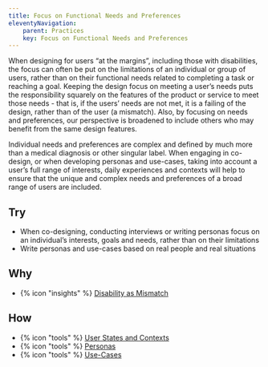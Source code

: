 ```yaml
---
title: Focus on Functional Needs and Preferences
eleventyNavigation:
    parent: Practices
    key: Focus on Functional Needs and Preferences
---
```


When designing for users “at the margins”, including those with disabilities, the focus can often be put on the
limitations of an individual or group of users, rather than on their functional needs related to completing a task or
reaching a goal. Keeping the design focus on meeting a user’s needs puts the responsibility squarely on the features of
the product or service to meet those needs - that is, if the users’ needs are not met, it is a failing of the design,
rather than of the user (a mismatch). Also, by focusing on needs and preferences, our perspective is broadened to
include others who may benefit from the same design features.

Individual needs and preferences are complex and defined by much more than a medical diagnosis or other singular label.
When engaging in co-design, or when developing personas and use-cases, taking into account a user’s full range of
interests, daily experiences and contexts will help to ensure that the unique and complex needs and preferences of a
broad range of users are included.

## Try

* When co-designing, conducting interviews or writing personas focus on an individual’s interests, goals and needs,
  rather than on their limitations
* Write personas and use-cases based on real people and real situations

## Why

* {% icon "insights" %} [Disability as Mismatch](../../insights/disability-as-mismatch/)

## How

* {% icon "tools" %} [User States and Contexts](../../tools/user-states-and-contexts/)
* {% icon "tools" %} [Personas](../../tools/personas/)
* {% icon "tools" %} [Use-Cases](../../tools/use-cases/)
